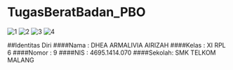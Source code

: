 # TugasBeratBadan_PBO

![1](https://cloud.githubusercontent.com/assets/22125496/20207653/73641c60-a81b-11e6-853b-7b17e865e514.PNG)
![2](https://cloud.githubusercontent.com/assets/22125496/20207654/7364a1c6-a81b-11e6-88c6-442353f198c5.PNG)
![3](https://cloud.githubusercontent.com/assets/22125496/20207656/7369d92a-a81b-11e6-9baa-1dd13ef28dfc.PNG)
![4](https://cloud.githubusercontent.com/assets/22125496/20207655/7369daba-a81b-11e6-9e2d-c6d9427e81ab.PNG)

##Identitas Diri
####Nama  : DHEA ARMALIVIA AIRIZAH
####Kelas : XI RPL 6
####Nomor : 9
####NIS   : 4695.1414.070
####Sekolah: SMK TELKOM MALANG
